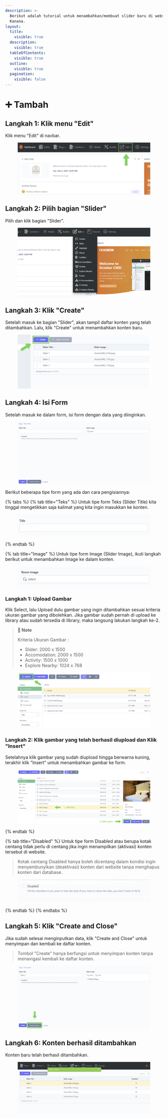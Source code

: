 ```yaml
---
description: >-
  Berikut adalah tutorial untuk menambahkan/membuat slider baru di website
  Kanana.
layout:
  title:
    visible: true
  description:
    visible: true
  tableOfContents:
    visible: true
  outline:
    visible: true
  pagination:
    visible: false
---
```


# ➕ Tambah

## Langkah 1: Klik menu "Edit"

Klik menu "Edit" di navbar.

<figure><img src="../../.gitbook/assets/1_All.png" alt=""><figcaption></figcaption></figure>

## Langkah 2: Pilih bagian "Slider"

Pilih dan klik bagian "Slider".

<figure><img src="../../.gitbook/assets/2_All (1).png" alt=""><figcaption></figcaption></figure>

## Langkah 3: Klik "Create"

Setelah masuk ke bagian "Slider", akan tampil daftar konten yang telah ditambahkan. Lalu, klik "Create" untuk menambahkan konten baru.

<figure><img src="../../.gitbook/assets/3_Slider_Create.png" alt=""><figcaption></figcaption></figure>

## Langkah 4: Isi Form

Setelah masuk ke dalam form, isi form dengan data yang diinginkan.

<figure><img src="../../.gitbook/assets/4_Slider_Create.png" alt=""><figcaption></figcaption></figure>

Berikut beberapa tipe form yang ada dan cara pengisiannya:

{% tabs %}
{% tab title="Teks" %}
Untuk tipe form Teks (Slider Title) kita tinggal mengetikkan saja kalimat yang kita ingin masukkan ke konten.

<figure><img src="../../.gitbook/assets/4_Header_Teks.png" alt=""><figcaption></figcaption></figure>
{% endtab %}

{% tab title="Image" %}
Untuk tipe form Image (Slider Image), ikuti langkah berikut untuk menambahkan Image ke dalam konten.

<figure><img src="../../.gitbook/assets/4_Create_Image.png" alt=""><figcaption></figcaption></figure>

### Langkah 1: Upload Gambar

Klik Select, lalu Upload dulu gambar yang ingin ditambahkan sesuai kriteria ukuran gambar yang dibolehkan. Jika gambar sudah pernah di upload ke library atau sudah tersedia di library, maka langsung lakukan langkah ke-2.&#x20;

> **📓 Note**
>
> Kriteria Ukuran Gambar :&#x20;
>
> * Slider: 2000 x 1500&#x20;
> * Accomodation: 2000 x 1500&#x20;
> * Activity: 1500 x 1000&#x20;
> * Explore Nearby: 1024 x 768

<div align="center" data-full-width="false"><figure><img src="../../.gitbook/assets/5-1_Create&#x26;Edit.png" alt=""><figcaption></figcaption></figure></div>

### Langkah 2: Klik gambar yang telah berhasil diupload dan Klik "Insert"

Setelahnya klik gambar yang sudah diupload hingga berwarna kuning, terakhir klik "Insert" untuk menambahkan gambar ke form.

<figure><img src="../../.gitbook/assets/5-2_Create&#x26;Edit.png" alt=""><figcaption></figcaption></figure>
{% endtab %}

{% tab title="Disabled" %}
Untuk tipe form Disabled atau berupa kotak centang  tidak perlu di centang jika ingin menampilkan (aktivasi) konten tersebut di website.

> Kotak centang Disabled hanya boleh dicentang dalam kondisi ingin menyembunyikan (deaktivasi) konten dari website tanpa menghapus konten dari database.

<figure><img src="../../.gitbook/assets/4_Header_Disabled.png" alt=""><figcaption></figcaption></figure>
{% endtab %}
{% endtabs %}

## Langkah 5: Klik "Create and Close"

Jika sudah selesai menginputkan data, klik "Create and Close" untuk menyimpan dan kembali ke daftar konten.

> Tombol "Create" hanya berfungsi untuk menyimpan konten tanpa menavigasi kembali ke daftar konten.

<figure><img src="../../.gitbook/assets/5_Slider_Create.png" alt=""><figcaption></figcaption></figure>

## Langkah 6: Konten berhasil ditambahkan

Konten baru telah berhasil ditambahkan.

<figure><img src="../../.gitbook/assets/6_Slider_Create.png" alt=""><figcaption></figcaption></figure>
